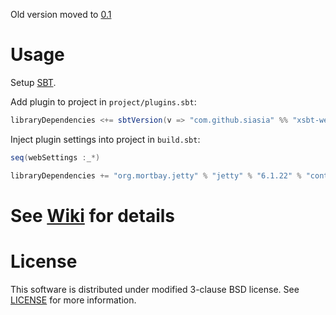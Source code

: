 Old version moved to [0.1](https://github.com/siasia/xsbt-web-plugin/tree/0.1)

# Usage

Setup [SBT](http://github.com/harrah/xsbt/).

Add plugin to project in `project/plugins.sbt`:

```scala
libraryDependencies <+= sbtVersion(v => "com.github.siasia" %% "xsbt-web-plugin" % (v+"-0.2.9"))
```

Inject plugin settings into project in `build.sbt`:

```scala
seq(webSettings :_*)

libraryDependencies += "org.mortbay.jetty" % "jetty" % "6.1.22" % "container"
```
		
# See [Wiki](http://github.com/siasia/xsbt-web-plugin/wiki/) for details

# License
This software is distributed under modified 3-clause BSD license. See [LICENSE](https://github.com/siasia/xsbt-web-plugin/blob/master/LICENSE) for more information.
